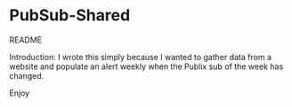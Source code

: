 # PubSub-Shared

README

Introduction: I wrote this simply because I wanted to gather data from a website and populate an alert weekly when the Publix sub of the week has changed. 

Enjoy 
